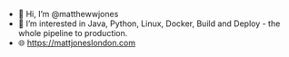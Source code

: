 - 👋 Hi, I’m @matthewwjones
- 👀 I’m interested in Java, Python, Linux, Docker, Build and Deploy - the whole pipeline to production.
- 🌐 https://mattjoneslondon.com

